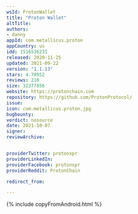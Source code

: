 ```yaml
---
wsId: ProtonWallet
title: "Proton Wallet"
altTitle: 
authors:
- danny
appId: com.metallicus.proton
appCountry: us
idd: 1516536231
released: 2020-11-25
updated: 2021-09-22
version: "1.1.13"
stars: 4.70952
reviews: 210
size: 32377856
website: https://protonchain.com
repository: https://github.com/ProtonProtocol/
issue: 
icon: com.metallicus.proton.jpg
bugbounty: 
verdict: nosource
date: 2021-10-07
signer: 
reviewArchive:


providerTwitter: protonxpr
providerLinkedIn: 
providerFacebook: protonxpr
providerReddit: ProtonChain

redirect_from:

---
```


{% include copyFromAndroid.html %}
